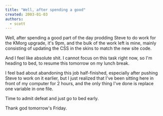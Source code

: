 ```yaml
---
title: "Well, after spending a good"
created: 2003-01-03
authors: 
  - scott
---
```


Well, after spending a good part of the day prodding Steve to do work for the KMorg upgrade, it's 9pm, and the bulk of the work left is mine, mainly consisting of updating the CSS in the skins to match the new site code.  
  
And I feel like absolute shit. I cannot focus on this task right now, so I'm heading to bed, to resume this tomorrow on my lunch break.  
  
I feel bad about abandoning this job half-finished, especially after pushing Steve to work on it earlier, but I just realized that I've been sitting here in front of my computer for 2 hours, and the only thing I've done is replace one variable in one file.  
  
Time to admit defeat and just go to bed early.  
  
Thank god tomorrow's Friday.
